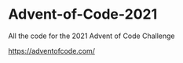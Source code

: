 # Advent-of-Code-2021
All the code for the 2021 Advent of Code Challenge

https://adventofcode.com/
